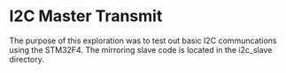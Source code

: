 # I2C Master Transmit
The purpose of this exploration was to test out basic I2C communcations using the STM32F4. The mirroring slave code is located in the i2c_slave directory.